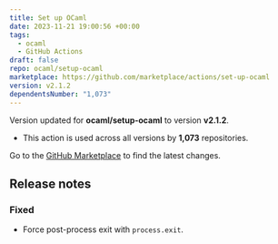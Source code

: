 ```yaml
---
title: Set up OCaml
date: 2023-11-21 19:00:56 +00:00
tags:
  - ocaml
  - GitHub Actions
draft: false
repo: ocaml/setup-ocaml
marketplace: https://github.com/marketplace/actions/set-up-ocaml
version: v2.1.2
dependentsNumber: "1,073"
---
```



Version updated for **ocaml/setup-ocaml** to version **v2.1.2**.
- This action is used across all versions by **1,073** repositories.

Go to the [GitHub Marketplace](https://github.com/marketplace/actions/set-up-ocaml) to find the latest changes.

## Release notes

### Fixed

- Force post-process exit with `process.exit`.
